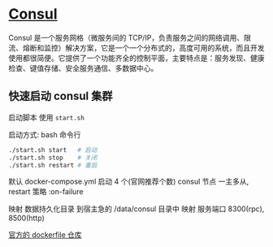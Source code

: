 # [Consul](https://github.com/hashicorp/consul)

Consul 是一个服务网格（微服务间的 TCP/IP，负责服务之间的网络调用、限流、熔断和监控）解决方案，它是一个一个分布式的，高度可用的系统，而且开发使用都很简便。它提供了一个功能齐全的控制平面，主要特点是：服务发现、健康检查、键值存储、安全服务通信、多数据中心。

## 快速启动 consul 集群

启动脚本 使用 `start.sh`

启动方式:
bash 命令行

```bash
./start.sh start   # 启动
./start.sh stop    # 关闭
./start.sh restart # 重启
```

默认 docker-compose.yml 启动 4 个(官网推荐个数) consul 节点 一主多从, restart 策略 :on-failure

映射 数据持久化目录 到宿主急的 /data/consul 目录中
映射 服务端口 8300(rpc), 8500(http)

[官方的 dockerfile 仓库](https://github.com/hashicorp/docker-consul.git)
